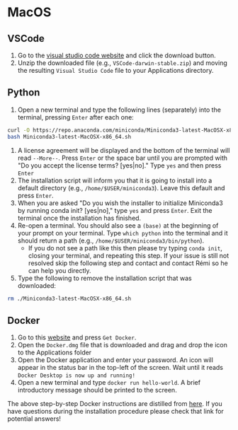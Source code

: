# MacOS

## VSCode

1. Go to the [visual studio code website](https://code.visualstudio.com/) and
   click the download button.
1. Unzip the downloaded file (e.g., `VSCode-darwin-stable.zip`) and moving the
   resulting `Visual Studio Code` file to your Applications directory.

## Python

1. Open a new terminal and type the following lines (separately) into the
   terminal, pressing `Enter` after each one:

```bash
curl -O https://repo.anaconda.com/miniconda/Miniconda3-latest-MacOSX-x86_64.sh
bash Miniconda3-latest-MacOSX-x86_64.sh
```

1. A license agreement will be displayed and the bottom of the terminal will
   read `--More--`. Press `Enter` or the space bar until you are prompted with
   "Do you accept the license terms? [yes|no]." Type `yes` and then press
   `Enter`
1. The installation script will inform you that it is going to install into a
   default directory (e.g., `/home/$USER/miniconda3`). Leave this default and
   press `Enter`.
1. When you are asked "Do you wish the installer to initialize Miniconda3 by
   running conda init? [yes|no]," type `yes` and press `Enter`. Exit the
   terminal once the installation has finished.
1. Re-open a terminal. You should also see a `(base)` at the beginning of your
   prompt on your terminal. Type `which python` into the terminal and it should
   return a path (e.g., `/home/$USER/miniconda3/bin/python`).
   - If you do not see a path like this then please try typing `conda init`,
     closing your terminal, and repeating this step. If your issue is still not
     resolved skip the following step and contact and contact Rémi so he can
     help you directly.
1. Type the following to remove the installation script that was downloaded:

```bash
rm ./Miniconda3-latest-MacOSX-x86_64.sh
```

## Docker

1. Go to this
   [website](https://hub.docker.com/editions/community/docker-ce-desktop-mac/)
   and press `Get Docker`.
1. Open the `Docker.dmg` file that is downloaded and drag and drop the icon to
   the Applications folder
1. Open the Docker application and enter your password. An icon will appear in
   the status bar in the top-left of the screen. Wait until it reads
   `Docker Desktop is now up and running!`
1. Open a new terminal and type `docker run hello-world`. A brief introductory
   message should be printed to the screen.

The above step-by-step Docker instructions are distilled from
[here](https://docs.docker.com/docker-for-mac/install/). If you have questions
during the installation procedure please check that link for potential answers!
